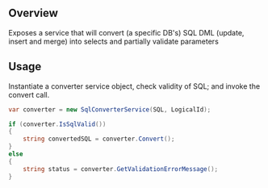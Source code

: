 ## Overview

Exposes a service that will convert (a specific DB's) SQL DML (update, insert and merge) into selects and partially validate parameters

## Usage

Instantiate a converter service object, check validity of SQL; and invoke the convert call.

```c#
var converter = new SqlConverterService(SQL, LogicalId);

if (converter.IsSqlValid())
{
    string convertedSQL = converter.Convert();
}               
else
{
    string status = converter.GetValidationErrorMessage();
}     
```